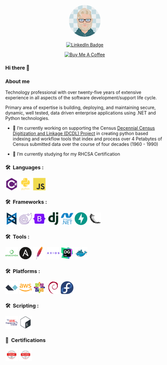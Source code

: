 
<p align="center"><img style="border-radius: 50%;" src="AvatarMaker.svg" width="100"/></p>

<p align="center">
<a href="https://www.linkedin.com/in/rick-flagg-289110115/"><img src="https://img.shields.io/badge/LinkedIn-blue?style=for-the-badge&logo=linkedin&logoColor=white" alt="LinkedIn Badge"></a>
</p>

<p align="center">
<a href="https://www.buymeacoffee.com/rickflagg" target="_blank"><img src="https://cdn.buymeacoffee.com/buttons/default-orange.png" alt="Buy Me A Coffee" height="41" width="174"></a>
</p>

### Hi there 👋

### About me

<p>Technology professional with over twenty-five years of extensive experience in all aspects of the software
development/support life cycle.</p> 

<p>
Primary area of expertise is building, deploying, and maintaining secure,
dynamic, well tested, data driven enterprise applications using .NET and Python technologies.
</p>

- 🔭 I’m currently working on supporting the Census [Decennial Census Digitization and Linkage (DCDL) Project](https://www.census.gov/programs-surveys/dcdl.html)
in creating python based indexing and workflow tools that index and process over 4 Petabytes of Census submitted data over the course of four decades (1960 - 1990) 

- 🌱 I’m currently studying for my RHCSA Certification 

### 🛠 &nbsp;Languages :
<div style="display: inline-block">
    <img title="C#" src="https://github.com/devicons/devicon/blob/master/icons/csharp/csharp-plain.svg" width="40" height="40" />
    <img title="Python" src="https://github.com/devicons/devicon/blob/master/icons/python/python-plain-wordmark.svg" width="40" height="40" />
    <img title="Javascript" src="https://github.com/devicons/devicon/blob/master/icons/javascript/javascript-original.svg" width="40" height="40" />

</div>

### 🛠 &nbsp;Frameworks :
<div style="display: inline-block">

<img title="Backbone" src="https://github.com/devicons/devicon/blob/master/icons/backbonejs/backbonejs-original.svg" width="40" height="40" />

<img title="Blazor" src="https://github.com/devicons/devicon/blob/master/icons/blazor/blazor-line.svg" width="40" height="40" />

<img title="Bootstrap" src="https://github.com/devicons/devicon/blob/master/icons/bootstrap/bootstrap-original.svg" width="40" height="40" />

<img title="Bootstrap" src="https://github.com/devicons/devicon/blob/master/icons/django/django-plain.svg" width="40" height="40" />

<img title="Dotnet" src="https://github.com/devicons/devicon/blob/master/icons/dot-net/dot-net-plain-wordmark.svg" width="40" height="40" />

<img title="FastAPI" src="https://github.com/devicons/devicon/blob/master/icons/fastapi/fastapi-plain.svg" width="40" height="40" />

<img title="Flask" src="https://github.com/devicons/devicon/blob/master/icons/flask/flask-original.svg" width="40" height="40" />



</div>

### 🛠 &nbsp;Tools :
<div style="display: inline-block">

<img title="Anaconda" src="https://github.com/devicons/devicon/blob/master/icons/anaconda/anaconda-original-wordmark.svg" width="40" height="40" />

<img title="Ansible" src="https://github.com/devicons/devicon/blob/master/icons/ansible/ansible-original.svg" width="40" height="40" />

<img title="Apache" src="https://github.com/devicons/devicon/blob/master/icons/apache/apache-original.svg" width="40" height="40" />

<img title="Axios" src="https://github.com/devicons/devicon/blob/master/icons/axios/axios-plain-wordmark.svg" width="40" height="40" />

<img title="Datagrip" src="https://github.com/devicons/devicon/blob/master/icons/datagrip/datagrip-original.svg" width="40" height="40" />

<img title="Docker" src="https://github.com/devicons/devicon/blob/master/icons/docker/docker-original.svg" width="40" height="40" />





</div>

### 🛠 &nbsp;Platforms :
<div style="display: inline-block">

<img title="AlpineJS" src="https://github.com/devicons/devicon/blob/master/icons/alpinejs/alpinejs-original.svg" width="40" height="40" />
    
<img title="AWS" src="https://github.com/devicons/devicon/blob/master/icons/amazonwebservices/amazonwebservices-plain-wordmark.svg" width="40" height="40" />

<img title="CentOS" src="https://github.com/devicons/devicon/blob/master/icons/centos/centos-original.svg" width="40" height="40" />

<img title="Debian" src="https://github.com/devicons/devicon/blob/master/icons/debian/debian-original.svg" width="40" height="40" />

<img title="Fedora" src="https://github.com/devicons/devicon/blob/master/icons/fedora/fedora-original.svg" width="40" height="40" />



</div>

### 🛠 &nbsp;Scripting :
<div style="display: inline-block">

<img title="awk" src="https://github.com/devicons/devicon/blob/master/icons/awk/awk-original-wordmark.svg" width="40" height="40" />

<img title="bash" src="https://github.com/devicons/devicon/blob/master/icons/bash/bash-original.svg" width="40" height="40" />


</div>


### :briefcase: &nbsp;Certifications
<div  style="display: inline-block">
    <img title="Linux+" src="Linux+ ce certified logo.jpg" width="40" height="40" />
    <img title="Security+" src="SecurityPlus Logo Certified CE.jpg" width="40" height="40" />
</div>

<!--
<img title="" src="" width="40" height="40" />
<img title="" src="" width="40" height="40" />
-->

<!--
**OldKayakFisherman/oldkayakfisherman** is a ✨ _special_ ✨ repository because its `README.md` (this file) appears on your GitHub profile.

Here are some ideas to get you started:

- 🔭 I’m currently working on ...
- 🌱 I’m currently learning ...
- 👯 I’m looking to collaborate on ...
- 🤔 I’m looking for help with ...
- 💬 Ask me about ...
- 📫 How to reach me: ...
- 😄 Pronouns: ...
- ⚡ Fun fact: ...
-->
